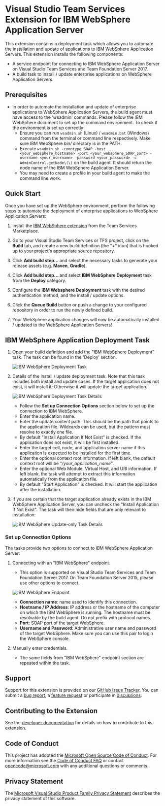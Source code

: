 # Visual Studio Team Services Extension for IBM WebSphere Application Server

This extension contains a deployment task which allows you to automate the installation and update of applications to IBM WebSphere Application Servers. This extension installs the following components:
* A service endpoint for connecting to IBM WebSphere Application Server on Visual Studio Team Services and Team Foundation Server 2017.
* A build task to install / update enterprise applications on WebSphere Application Servers.

## Prerequisites

* In order to automate the installation and update of enterprise applications to WebSphere Application Servers, the build agent must have access to the 'wsadmin' commands. Please follow the IBM WebSphere document to set up the command environment.
To check if the environment is set up correctly:
  * Ensure you can run `wsadmin.sh` (Linux) / `wsadmin.bat` (Windows) command from the terminal or command line respectively. Make sure IBM WebSphere _bin/_ directory is in the PATH.
  * Execute `wsadmin.sh -conntype SOAP -host <your_websphere_hostname> -port <your_websphere_SOAP_port> -username <your_username> -password <your_password> -c AdminControl.getNode\(\)` on the build agent. It should return the node name of the IBM WebSphere Application Server.
  * You may need to create a profile in your build agent to make the command line work.

## Quick Start

Once you have set up the WebSphere environment, perform the following steps to automate the deployment of enterprise applications to WebSphere Application Servers:

1. Install the [IBM WebSphere extension](https://marketplace.visualstudio.com/items/ms-vsts.ibm-websphere) from the Team Services Marketplace.

2. Go to your Visual Studio Team Services or TFS project, click on the **Build** tab, and create a new build definition (the "+" icon) that is hooked up to your project's appropriate source repository.

3. Click **Add build step...** and select the necessary tasks to generate your release assets (e.g. **Maven**, **Gradle**).

4. Click **Add build step...** and select **IBM WebSphere Deployment** task from the **Deploy** category.

5. Configure the **IBM Websphere Deployment** task with the desired authentication method, and the install / update options.

6. Click the **Queue Build** button or push a change to your configured repository in order to run the newly defined build.

7. Your WebSphere application changes will now be automatically installed / updated to the WebSphere Application Servers!

## IBM WebSphere Application Deployment Task

1. Open your build definition and add the "IBM WebSphere Deployment" task.  The task can be found in the 'Deploy' section.

    ![IBM WebSphere Deployment Task](images/websphere_task.PNG)

1. Details of the install / update deployment task. Note that this task includes both install and update cases. If the target application does not exist, it will install it; Otherwise it will update the target application.

    ![IBM WebSphere Deployment Task Details](images/websphere_deploy_task_details.PNG)

    * Follow the __Set up Connection Options__ section below to set up the connection to IBM WebSphere.
    * Enter the application name.
    * Enter the update content path. This should be the path that points to the application file. Wildcards can be used, but the pattern must resolve to exactly one file.
    * By default "Install Application If Not Exist" is checked. If the application does not exist, it will be first installed.
    * Enter the target cell, node, and application server name if this application is expected to be installed for the first time.
    * Enter the optional context root information. If left blank, the default context root will be _"/your_application_name"_.
    * Enter the optional Web Module, Virtual Host, and URI information. If left blank, the task will attempt to extract this information automatically from the application file.
    * By default "Start Application" is checked. It will start the application after the installation.

1. If you are certain that the target application already exists in the IBM WebSphere Application Server, you can uncheck the "Install Application If Not Exist". The task will then hide fields that are only relevant to installation:

    ![IBM WebSphere Update-only Task Details](images/websphere_update_only_task_details.PNG)

### Set up Connection Options

The tasks provide two options to connect to IBM WebSphere Application Server:

1. Connecting with an "IBM WebSphere" endpoint.
    * This option is supported on Visual Studio Team Services and Team Foundation Server 2017.  On Team Foundation Server 2015, please use other options to connect.

    ![IBM WebSphere Endpoint](images/websphere_endpoint.PNG)

    * __Connection name__: name used to identify this connection.
    * __Hostname / IP Address__: IP address or the hostname of the computer on which the IBM WebSphere is running. The hostname must be resolvable by the build agent. Do not prefix with protocol names.
    * __Port__: SOAP port of the target WebSphere.
    * __Username and Password__: Administrative user name and password of the target WebSphere. Make sure you can use this pair to login the WebSphere console.

1. Manually enter credentials.
    * The same fields from "IBM WebSphere" endpoint section are repeated within the task.

## Support
Support for this extension is provided on our [GitHub Issue Tracker](https://github.com/microsoft/vsts-ibm-websphere-extension/issues).  You can submit a [bug report](https://github.com/microsoft/vsts-ibm-websphere-extension/issues/new), a [feature request](https://github.com/microsoft/vsts-ibm-websphere-extension/issues/new) or participate in [discussions](https://github.com/microsoft/vsts-ibm-websphere-extension/issues).

## Contributing to the Extension
See the [developer documentation](https://github.com/Microsoft/vsts-ibm-websphere-extension/blob/master/CONTRIBUTING.md) for details on how to contribute to this extension.

## Code of Conduct
This project has adopted the [Microsoft Open Source Code of Conduct](https://opensource.microsoft.com/codeofconduct/). For more information see the [Code of Conduct FAQ](https://opensource.microsoft.com/codeofconduct/faq/) or contact [opencode@microsoft.com](mailto:opencode@microsoft.com) with any additional questions or comments.

## Privacy Statement
The [Microsoft Visual Studio Product Family Privacy Statement](http://go.microsoft.com/fwlink/?LinkId=528096&clcid=0x409) describes the privacy statement of this software.
